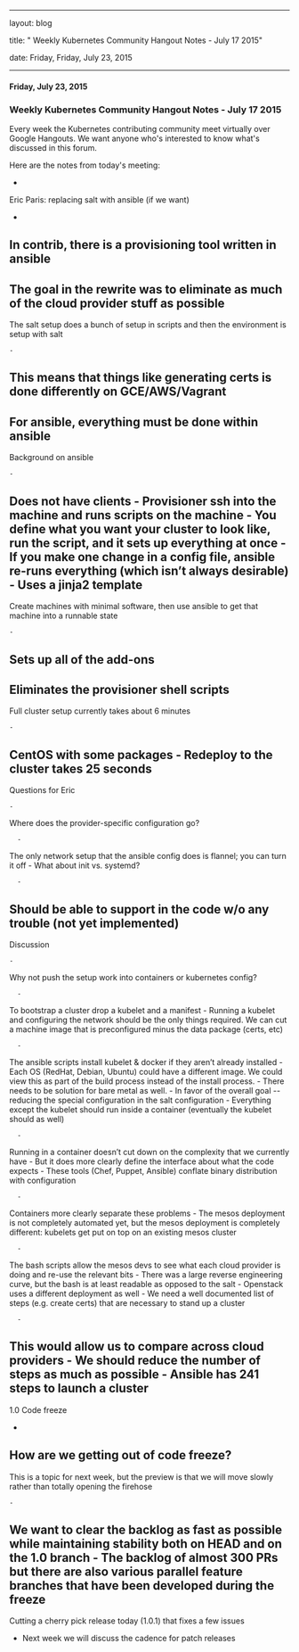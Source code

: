 ---

   layout: blog

   title:  " Weekly Kubernetes Community Hangout Notes - July 17 2015" 

   date:   Friday,  Friday, July 23, 2015 
 

   --- 
#### Friday, July 23, 2015 
### Weekly Kubernetes Community Hangout Notes - July 17 2015 
  

  

Every week the Kubernetes contributing community meet virtually over Google Hangouts. We want anyone who's interested to know what's discussed in this forum.

Here are the notes from today's meeting:

  

- 
Eric Paris: replacing salt with ansible (if we want)

  - 
In contrib, there is a provisioning tool written in ansible
  - 
The goal in the rewrite was to eliminate as much of the cloud provider stuff as possible
  - 
The salt setup does a bunch of setup in scripts and then the environment is setup with salt

    - 
This means that things like generating certs is done differently on GCE/AWS/Vagrant
  - 
For ansible, everything must be done within ansible
  - 
Background on ansible

    - 
Does not have clients
    - 
Provisioner ssh into the machine and runs scripts on the machine
    - 
You define what you want your cluster to look like, run the script, and it sets up everything at once
    - 
If you make one change in a config file, ansible re-runs everything (which isn’t always desirable)
    - 
Uses a jinja2 template
  - 
Create machines with minimal software, then use ansible to get that machine into a runnable state

    - 
Sets up all of the add-ons
  - 
Eliminates the provisioner shell scripts
  - 
Full cluster setup currently takes about 6 minutes

    - 
CentOS with some packages
    - 
Redeploy to the cluster takes 25 seconds
  - 
Questions for Eric

    - 
Where does the provider-specific configuration go?

      - 
The only network setup that the ansible config does is flannel; you can turn it off
    - 
What about init vs. systemd?

      - 
Should be able to support in the code w/o any trouble (not yet implemented)
  - 
Discussion

    - 
Why not push the setup work into containers or kubernetes config?

      - 
To bootstrap a cluster drop a kubelet and a manifest
    - 
Running a kubelet and configuring the network should be the only things required. We can cut a machine image that is preconfigured minus the data package (certs, etc)

      - 
The ansible scripts install kubelet & docker if they aren’t already installed
    - 
Each OS (RedHat, Debian, Ubuntu) could have a different image. We could view this as part of the build process instead of the install process. 
    - 
There needs to be solution for bare metal as well. 
    - 
In favor of the overall goal -- reducing the special configuration in the salt configuration
    - 
Everything except the kubelet should run inside a container (eventually the kubelet should as well)

      - 
Running in a container doesn’t cut down on the complexity that we currently have
      - 
But it does more clearly define the interface about what the code expects
    - 
These tools (Chef, Puppet, Ansible) conflate binary distribution with configuration

      - 
Containers more clearly separate these problems
    - 
The mesos deployment is not completely automated yet, but the mesos deployment is completely different: kubelets get put on top on an existing mesos cluster

      - 
The bash scripts allow the mesos devs to see what each cloud provider is doing and re-use the relevant bits
      - 
There was a large reverse engineering curve, but the bash is at least readable as opposed to the salt
    - 
Openstack uses a different deployment as well
    - 
We need a well documented list of steps (e.g. create certs) that are necessary to stand up a cluster

      - 
This would allow us to compare across cloud providers
      - 
We should reduce the number of steps as much as possible
      - 
Ansible has 241 steps to launch a cluster
- 
1.0 Code freeze

  - 
How are we getting out of code freeze?
  - 
This is a topic for next week, but the preview is that we will move slowly rather than totally opening the firehose

    - 
We want to clear the backlog as fast as possible while maintaining stability both on HEAD and on the 1.0 branch
    - 
The backlog of almost 300 PRs but there are also various parallel feature branches that have been developed during the freeze
  - 
Cutting a cherry pick release today (1.0.1) that fixes a few issues
  - Next week we will discuss the cadence for patch releases
